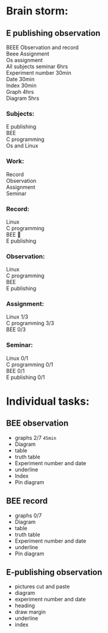 # Brain storm:  
## E publishing observation  
BEEE Observation and record  
Beee Assignment  
Os assignment  
All subjects seminar 6hrs  
Experiment number 30min  
Date 30min  
Index 30min  
Graph 4hrs  
Diagram 5hrs  
  
### Subjects:  
E publishing  
BEE  
C programming  
Os and Linux  
  
### Work:  
Record  
Observation  
Assignment  
Seminar  
  
### Record:  
Linux  
C programming  
BEE 🐝  
E publishing  
  
### Observation:  
Linux  
C programming  
BEE  
E publishing  
  
### Assignment:  
Linux 1/3  
C programming 3/3  
BEE 0/3  
  
### Seminar:  
Linux 0/1  
C programming 0/1  
BEE 0/1  
E publishing 0/1  
  
  
# Individual tasks:  
## BEE observation  
- graphs 2/7 `45min` 
- Diagram  
- table  
- truth table  
- Experiment number and date  
- underline  
- Index  
- Pin diagram  
  
## BEE record  
- graphs 0/7  
- Diagram  
- table  
- truth table  
- Experiment number and date  
- underline  
- Pin diagram


##  E-publishing observation
- pictures cut and paste
- diagram
- experiment number and date
- heading
- draw margin
- underline
- index
